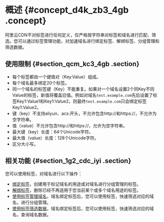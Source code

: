 # 概述 {#concept_d4k_zb3_4gb .concept}

阿里云CDN不对标签进行任何定义，仅严格按字符串对标签和域名进行匹配、筛选。您可以通过标签管理功能，对加速域名进行绑定标签、解绑标签、分组管理和筛选数据。

## 使用限制 {#section_qcm_kc3_4gb .section}

-   每个标签都由一个键值对（Key:Value）组成。
-   每个域名最多绑定20个标签。
-   同一个域名的标签键（Key）不能重复。如果对一个域名设置2个同Key不同Value的标签，新值将覆盖旧值。例如对域名`test.example.com`先后设置了标签Key1:Value1和Key1:Value2，则最终`test.example.com`只会绑定标签Key1:Value2。
-   键（key）不支持aliyun、acs:开头，不允许包含http://和https://，不允许为空字符串。
-   值（value）不允许包含http://和https://，允许为空字符串。
-   最大键（key）长度：64个Unicode字符。
-   最大值（value）长度：128个Unicode字符。
-   区分大小写。

## 相关功能 {#section_1g2_cdc_iyi .section}

您可以使用标签，对域名进行以下操作：

-   [绑定标签](cn.zh-CN/域名管理/标签管理/绑定标签.md#)，创建用于标记域名的用途或对域名进行分组管理的标签。
-   [解绑标签](cn.zh-CN/域名管理/标签管理/解绑标签.md#)，删除已经不再适用于您当前某个或多个域名用途的标签。
-   [使用标签管理域名](cn.zh-CN/域名管理/标签管理/使用标签管理域名.md#)，域名绑定标签后，您可以使用标签，快速筛选对应的域名，进行分组管理。
-   [使用标签筛选数据](cn.zh-CN/域名管理/标签管理/使用标签筛选数据.md#)，域名绑定标签后，您可以使用标签，快速筛选对应的域名，查询域名数据。

